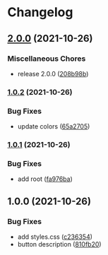 # Changelog

## [2.0.0](https://www.github.com/dorsaffrigui/fds-test/compare/fds-button-v1.0.2...fds-button-v2.0.0) (2021-10-26)


### Miscellaneous Chores

* release 2.0.0 ([208b98b](https://www.github.com/dorsaffrigui/fds-test/commit/208b98ba5ef9439134c8b4e8e7eaf923dc5199d9))

### [1.0.2](https://www.github.com/dorsaffrigui/fds-test/compare/fds-button-v1.0.1...fds-button-v1.0.2) (2021-10-26)


### Bug Fixes

* update colors ([65a2705](https://www.github.com/dorsaffrigui/fds-test/commit/65a27051e70d8408be89569306bed00cd7bf2651))

### [1.0.1](https://www.github.com/dorsaffrigui/fds-test/compare/fds-button-v1.0.0...fds-button-v1.0.1) (2021-10-26)


### Bug Fixes

* add root ([fa976ba](https://www.github.com/dorsaffrigui/fds-test/commit/fa976ba2462ceb24c1cf62a4a4387e69f433accb))

## 1.0.0 (2021-10-26)


### Bug Fixes

* add styles.css ([c236354](https://www.github.com/dorsaffrigui/fds-test/commit/c2363545a9c175ccbfabf82d5951dc914701e52f))
* button description ([810fb20](https://www.github.com/dorsaffrigui/fds-test/commit/810fb204ec33c67def7c87c282d7ff3702c3c936))
